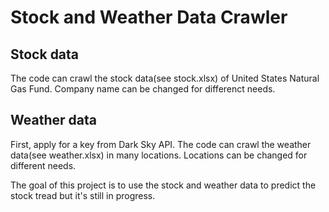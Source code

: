 # Stock and Weather Data Crawler
## Stock data
The code can crawl the stock data(see stock.xlsx) of United States Natural Gas Fund. Company name can be changed for differenct needs.
## Weather data
First, apply for a key from Dark Sky API.
The code can crawl the weather data(see weather.xlsx) in many locations. Locations can be changed for different needs.

The goal of this project is to use the stock and weather data to predict the stock tread but it's still in progress.
